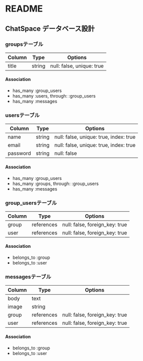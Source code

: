 # README

## ChatSpace データベース設計

### groupsテーブル
|Column|Type  |Options                  |
|------|------|-------------------------|
|title |string|null: false, unique: true|
#### Association
- has_many :group_users
- has_many :users, through: :group_users
- has_many :messages

### usersテーブル
|Column  |Type  |Options                               |
|--------|------|--------------------------------------|
|name    |string|null: false, unique: true, index: true|
|email   |string|null: false, unique: true, index: true|
|password|string|null: false                           |
#### Association
- has_many :group_users
- has_many :groups, through: :group_users
- has_many :messages

### group_usersテーブル
|Column|Type      |Options                       |
|------|----------|------------------------------|
|group |references|null: false, foreign_key: true|
|user  |references|null: false, foreign_key: true|
#### Association
- belongs_to :group
- belongs_to :user

### messagesテーブル
|Column|Type      |Options                       |
|------|----------|------------------------------|
|body  |text      |                              |
|image |string    |                              |
|group |references|null: false, foreign_key: true|
|user  |references|null: false, foreign_key: true|
#### Association
- belongs_to :group
- belongs_to :user
